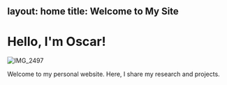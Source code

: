 layout: home
title: Welcome to My Site
---

# Hello, I'm Oscar!
![IMG_2497](https://github.com/user-attachments/assets/81d8f706-932d-4421-8225-ffb14f36c936)

Welcome to my personal website. Here, I share my research and projects.
